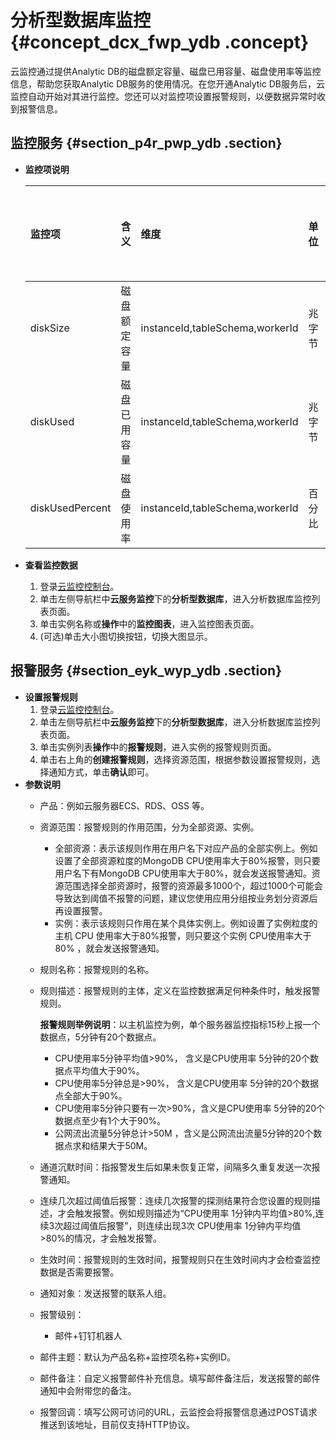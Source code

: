 # 分析型数据库监控 {#concept_dcx_fwp_ydb .concept}

云监控通过提供Analytic DB的磁盘额定容量、磁盘已用容量、磁盘使用率等监控信息，帮助您获取Analytic DB服务的使用情况。在您开通Analytic DB服务后，云监控自动开始对其进行监控。您还可以对监控项设置报警规则，以便数据异常时收到报警信息。

## 监控服务 {#section_p4r_pwp_ydb .section}

-   **监控项说明**

    |监控项|含义|维度|单位|最小监控粒度|
    |:--|:-|:-|:-|:-----|
    |diskSize|磁盘额定容量|instanceId,tableSchema,workerId|兆字节|1分钟|
    |diskUsed|磁盘已用容量|instanceId,tableSchema,workerId|兆字节|1分钟|
    |diskUsedPercent|磁盘使用率|instanceId,tableSchema,workerId|百分比|1分钟|


-   **查看监控数据**
    1.  登录[云监控控制台](https://cms-intl.console.aliyun.com)。
    2.  单击左侧导航栏中**云服务监控**下的**分析型数据库**，进入分析数据库监控列表页面。
    3.  单击实例名称或**操作**中的**监控图表**，进入监控图表页面。
    4.  \(可选\)单击大小图切换按钮，切换大图显示。

## 报警服务 {#section_eyk_wyp_ydb .section}

-   **设置报警规则**
    1.  登录[云监控控制台](https://cms-intl.console.aliyun.com)。
    2.  单击左侧导航栏中**云服务监控**下的**分析型数据库**，进入分析数据库监控列表页面。
    3.  单击实例列表**操作**中的**报警规则**，进入实例的报警规则页面。
    4.  单击右上角的**创建报警规则**，选择资源范围，根据参数设置报警规则，选择通知方式，单击**确认**即可。
-   **参数说明**
    -   产品：例如云服务器ECS、RDS、OSS 等。
    -   资源范围：报警规则的作用范围，分为全部资源、实例。
        -   全部资源：表示该规则作用在用户名下对应产品的全部实例上。例如设置了全部资源粒度的MongoDB CPU使用率大于80%报警，则只要用户名下有MongoDB CPU使用率大于80%，就会发送报警通知。资源范围选择全部资源时，报警的资源最多1000个，超过1000个可能会导致达到阈值不报警的问题，建议您使用应用分组按业务划分资源后再设置报警。
        -   实例：表示该规则只作用在某个具体实例上。例如设置了实例粒度的主机 CPU 使用率大于80%报警，则只要这个实例 CPU使用率大于80% ，就会发送报警通知。
    -   规则名称：报警规则的名称。
    -   规则描述：报警规则的主体，定义在监控数据满足何种条件时，触发报警规则。

        **报警规则举例说明**：以主机监控为例，单个服务器监控指标15秒上报一个数据点，5分钟有20个数据点。

        -   CPU使用率5分钟平均值\>90%， 含义是CPU使用率 5分钟的20个数据点平均值大于90%。
        -   CPU使用率5分钟总是\>90%， 含义是CPU使用率 5分钟的20个数据点全部大于90%。
        -   CPU使用率5分钟只要有一次\>90%，含义是CPU使用率 5分钟的20个数据点至少有1个大于90%。
        -   公网流出流量5分钟总计\>50M ，含义是公网流出流量5分钟的20个数据点求和结果大于50M。
    -   通道沉默时间：指报警发生后如果未恢复正常，间隔多久重复发送一次报警通知。
    -   连续几次超过阈值后报警：连续几次报警的探测结果符合您设置的规则描述，才会触发报警。例如规则描述为“CPU使用率 1分钟内平均值\>80%,连续3次超过阈值后报警”，则连续出现3次 CPU使用率 1分钟内平均值\>80%的情况，才会触发报警。
    -   生效时间：报警规则的生效时间，报警规则只在生效时间内才会检查监控数据是否需要报警。
    -   通知对象：发送报警的联系人组。
    -   报警级别：
        -   邮件+钉钉机器人
    -   邮件主题：默认为产品名称+监控项名称+实例ID。
    -   邮件备注：自定义报警邮件补充信息。填写邮件备注后，发送报警的邮件通知中会附带您的备注。
    -   报警回调：填写公网可访问的URL，云监控会将报警信息通过POST请求推送到该地址，目前仅支持HTTP协议。

